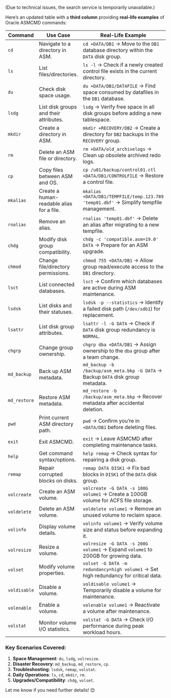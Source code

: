 (Due to technical issues, the search service is temporarily unavailable.)

Here’s an updated table with a **third column** providing **real-life examples** of Oracle ASMCMD commands:  

| **Command**      | **Use Case**                                   | **Real-Life Example**                                                                 |
|------------------|-----------------------------------------------|---------------------------------------------------------------------------------------|
| `cd`             | Navigate to a directory in ASM.               | `cd +DATA/DB1` → Move to the `DB1` database directory within the `DATA` disk group.    |
| `ls`             | List files/directories.                       | `ls -l` → Check if a newly created control file exists in the current directory.      |
| `du`             | Check disk space usage.                       | `du +DATA/DB1/DATAFILE` → Find space consumed by datafiles in the `DB1` database.      |
| `lsdg`           | List disk groups and their attributes.        | `lsdg` → Verify free space in all disk groups before adding a new tablespace.          |
| `mkdir`          | Create a directory in ASM.                    | `mkdir +RECOVERY/DB2` → Create a directory for `DB2` backups in the `RECOVERY` group.  |
| `rm`             | Delete an ASM file or directory.              | `rm +DATA/old_archivelogs` → Clean up obsolete archived redo logs.                     |
| `cp`             | Copy files between ASM and OS.                | `cp /u01/backup/control01.ctl +DATA/DB1/CONTROLFILE` → Restore a control file.         |
| `mkalias`        | Create a human-readable alias for a file.     | `mkalias +DATA/DB1/TEMPFILE/temp.123.789 'temp01.dbf'` → Simplify tempfile management. |
| `rnalias`        | Remove an alias.                              | `rnalias 'temp01.dbf'` → Delete an alias after migrating to a new tempfile.            |
| `chdg`           | Modify disk group compatibility.              | `chdg -c 'compatible.asm=19.0' DATA` → Prepare for an ASM upgrade.                     |
| `chmod`          | Change file/directory permissions.            | `chmod 755 +DATA/DB1` → Allow group read/execute access to the `DB1` directory.        |
| `lsct`           | List connected databases.                     | `lsct` → Confirm which databases are active during ASM maintenance.                    |
| `lsdsk`          | List disks and their statuses.                | `lsdsk -p --statistics` → Identify a failed disk path (`/dev/sdb1`) for replacement.   |
| `lsattr`         | List disk group attributes.                   | `lsattr -l -G DATA` → Check if `DATA` disk group redundancy is `NORMAL`.               |
| `chgrp`          | Change group ownership.                       | `chgrp dba +DATA/DB1` → Assign ownership to the `dba` group after a team change.       |
| `md_backup`      | Back up ASM metadata.                         | `md_backup -b /backup/asm_meta.bkp -G DATA` → Backup `DATA` disk group metadata.       |
| `md_restore`     | Restore ASM metadata.                         | `md_restore -b /backup/asm_meta.bkp` → Recover metadata after accidental deletion.     |
| `pwd`            | Print current ASM directory path.             | `pwd` → Confirm you’re in `+DATA/DB1` before deleting files.                           |
| `exit`           | Exit ASMCMD.                                  | `exit` → Leave ASMCMD after completing maintenance tasks.                             |
| `help`           | Get command syntax/options.                   | `help remap` → Check syntax for repairing a disk group.                                |
| `remap`          | Repair corrupted blocks on disks.             | `remap DATA DISK1` → Fix bad blocks in `DISK1` of the `DATA` disk group.               |
| `volcreate`      | Create an ASM volume.                         | `volcreate -G DATA -s 100G volume1` → Create a 100GB volume for ACFS file storage.     |
| `voldelete`      | Delete an ASM volume.                         | `voldelete volume1` → Remove an unused volume to reclaim space.                       |
| `volinfo`        | Display volume details.                       | `volinfo volume1` → Verify volume size and status before expanding it.                |
| `volresize`      | Resize a volume.                              | `volresize -G DATA -s 200G volume1` → Expand `volume1` to 200GB for growing data.      |
| `volset`         | Modify volume properties.                     | `volset -G DATA -m redundancy=high volume1` → Set high redundancy for critical data.  |
| `voldisable`     | Disable a volume.                             | `voldisable volume1` → Temporarily disable a volume for maintenance.                  |
| `volenable`      | Enable a volume.                              | `volenable volume1` → Reactivate a volume after maintenance.                          |
| `volstat`        | Monitor volume I/O statistics.                | `volstat -G DATA` → Check I/O performance during peak workload hours.                 |

### Key Scenarios Covered:  
1. **Space Management**: `du`, `lsdg`, `volresize`.  
2. **Disaster Recovery**: `md_backup`, `md_restore`, `cp`.  
3. **Troubleshooting**: `lsdsk`, `remap`, `volstat`.  
4. **Daily Operations**: `ls`, `cd`, `mkdir`, `rm`.  
5. **Upgrades/Compatibility**: `chdg`, `volset`.  

Let me know if you need further details! 😊
